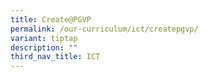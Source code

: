 ```yaml
---
title: Create@PGVP
permalink: /our-curriculum/ict/createpgvp/
variant: tiptap
description: ""
third_nav_title: ICT
---
```

